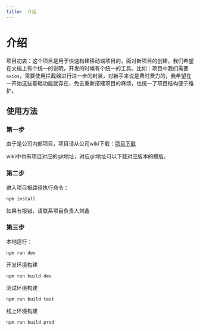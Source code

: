 ```yaml
---
title:  介绍
---
```


# 介绍

项目初衷：这个项目是用于快速构建移动端项目的，面对新项目的创建，我们希望在文档上有个统一的说明，开发的时候有个统一的工具。比如：项目中我们需要`axios`，需要使用拦截器进行进一步的封装，对新手来说是费时费力的，我希望在一开始这些基础功能就存在，免去重新搭建项目的麻烦，也统一了项目结构便于维护。


## 使用方法

### 第一步
由于是公司内部项目，项目请从公司wiki下载：[项目下载](https://wiki.miaomore.cn/pages/viewpage.action?pageId=42054476)

wiki中也有项目对应的git地址，对应git地址可以下载对应版本的模版。

### 第二步

进入项目根路径执行命令：

```
npm install
```

如果有报错，请联系项目负责人刘鑫

### 第三步

本地运行：

```
npm run dev
```

开发环境构建

```
npm run build dev
```

测试环境构建

```
npm run build test
```
线上环境构建

```
npm run build prod
```